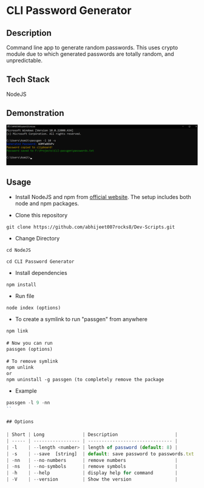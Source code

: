 # CLI Password Generator

## Description 
Command line app to generate random passwords. This uses crypto module due to which generated passwords are totally random, and unpredictable.

## Tech Stack

NodeJS 

## Demonstration

![Password Generator](utils/passgen.png)

## Usage

* Install NodeJS and npm from [official website](https://nodejs.org/en/). The setup includes both node and npm packages.

* Clone this repository

```
git clone https://github.com/abhijeet007rocks8/Dev-Scripts.git
```

* Change Directory

```
cd NodeJS
```
```
cd CLI Password Generator
```

* Install dependencies

```
npm install
```

* Run file

```
node index (options)
```

* To create a symlink to run "passgen" from anywhere

```
npm link

# Now you can run
passgen (options)

# To remove symlink
npm unlink 
or
npm uninstall -g passgen (to completely remove the package
```
* Example

```javascript
passgen -l 9 -nn
``

## Options

| Short | Long              | Description                     |
| ----- | ----------------- | ------------------------------- |
| -l    | --length <number> | length of password (default: 8) |
| -s    | --save  [string]  | default: save password to passwords.txt  |
| -nn   | --no-numbers      | remove numbers                  |
| -ns   | --no-symbols      | remove symbols                  |
| -h    | --help            | display help for command        |
| -V    | --version         | Show the version                |
